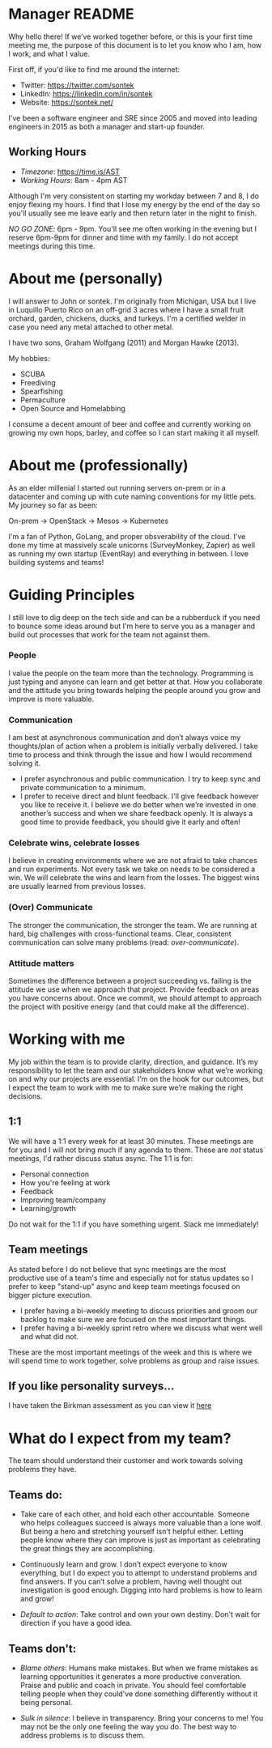 # Manager README
Why hello there! If we’ve worked together before, or this is your first time
meeting me, the purpose of this document is to let you know who I am, how I
work, and what I value.

First off, if you'd like to find me around the internet:

- Twitter: https://twitter.com/sontek
- LinkedIn: https://linkedin.com/in/sontek
- Website: https://sontek.net/

I've been a software engineer and SRE since 2005 and moved into leading engineers
in 2015 as both a manager and start-up founder.

## Working Hours
- *Timezone*: https://time.is/AST
- *Working Hours*: 8am - 4pm AST 

Although I'm very consistent on starting my workday between 7 and 8, I do enjoy
flexing my hours.  I find that I lose my energy by the end of the day so
you'll usually see me leave early and then return later in the night to finish.

*NO GO ZONE*: 6pm - 9pm.  You'll see me often working in the evening but I reserve
6pm-9pm for dinner and time with my family. I do not accept meetings during this
time.


# About me (personally)
I will answer to John or sontek. I'm originally from Michigan, USA but I live in
Luquillo Puerto Rico on an off-grid 3 acres where I have a small fruit orchard,
garden, chickens, ducks, and turkeys.  I'm a certified welder in case you need
any metal attached to other metal.

I have two sons, Graham Wolfgang (2011) and Morgan Hawke (2013).

My hobbies:

- SCUBA
- Freediving
- Spearfishing
- Permaculture
- Open Source and Homelabbing

I consume a decent amount of beer and coffee and currently working on growing
my own hops, barley, and coffee so I can start making it all myself.


# About me (professionally)
As an elder millenial I started out running servers on-prem or in a datacenter
and coming up with cute naming conventions for my little pets. My journey so
far as been:

On-prem -> OpenStack -> Mesos -> Kubernetes

I'm a fan of Python, GoLang, and proper obsverability of the cloud.  I've done
my time at massively scale unicorns (SurveyMonkey, Zapier) as well as running
my own startup (EventRay) and everything in between. I love building systems
and teams!

# Guiding Principles
I still love to dig deep on the tech side and can be a rubberduck if you need
to bounce some ideas around but I'm here to serve you as a manager and build out
processes that work for the team not against them.

### People
I value the people on the team more than the technology.  Programming is just
typing and anyone can learn and get better at that.  How you collaborate and
the attitude you bring towards helping the people around you grow and improve
is more valuable.


### Communication
I am best at asynchronous communication and don’t always voice my thoughts/plan
of action when a problem is initially verbally delivered. I take time to process
and think through the issue and how I would recommend solving it.

- I prefer asynchronous and public communication.  I try to keep sync and
  private communication to a minimum.
- I prefer to receive direct and blunt feedback. I'll give feedback however you
  like to receive it. I believe we do better when we’re invested in one
  another’s success and when we share feedback openly. It is always a good time
  to provide feedback, you should give it early and often!


### Celebrate wins, celebrate losses
I believe in creating environments where we are not afraid to take chances and
run experiments. Not every task we take on needs to be considered a win. We
will celebrate the wins and learn from the losses. The biggest wins are usually
learned from previous losses.

### (Over) Communicate
The stronger the communication, the stronger the team. We are running at hard,
big challenges with cross-functional teams. Clear, consistent communication can
solve many problems (read: *over-communicate*).

### Attitude matters
Sometimes the difference between a project succeeding vs. failing is the
attitude we use when we approach that project. Provide feedback on areas you
have concerns about. Once we commit, we should attempt to approach the project
with positive energy (and that could make all the difference).

# Working with me
My job within the team is to provide clarity, direction, and guidance. It’s my
responsibility to let the team and our stakeholders know what we’re working on
and why our projects are essential. I’m on the hook for our outcomes, but I
expect the team to work with me to make sure we’re making the right decisions.

## 1:1
We will have a 1:1 every week for at least 30 minutes. These meetings are for
you and I will not bring much if any agenda to them. These are *not* status
meetings, I'd rather discuss status async. The 1:1 is for:

- Personal connection
- How you're feeling at work
- Feedback
- Improving team/company
- Learning/growth

Do not wait for the 1:1 if you have something urgent. Slack me immediately!

## Team meetings
As stated before I do not believe that sync meetings are the most productive
use of a team's time and especially not for status updates so I prefer to keep
"stand-up" async and keep team meetings focused on bigger picture execution.

- I prefer having a bi-weekly meeting to discuss priorities and groom our
  backlog to make sure we are focused on the most important things.
- I prefer having a bi-weekly sprint retro where we discuss what went well and
  what did not.

These are the most important meetings of the week and this is where we will
spend time to work together, solve problems as group and raise issues.

## If you like personality surveys...
I have taken the Birkman assessment as you can view it [here](birkman.pdf)

# What do I expect from my team?
The team should understand their customer and work towards solving problems they
have.

## Teams do:
- Take care of each other, and hold each other accountable. Someone who helps
  colleagues succeed is always more valuable than a lone wolf. But being a hero
  and stretching yourself isn't helpful either.  Letting people know where they
  can improve is just as important as celebrating the great things they are
  accomplishing.

- Continuously learn and grow. I don’t expect everyone to know everything, but
  I do expect you to attempt to understand problems and find answers. If you
  can’t solve a problem, having well thought out investigation is good
  enough. Digging into hard problems is how to learn and grow!

- *Default to action*: Take control and own your own destiny. Don't wait for
  direction if you have a good idea.


## Teams don't:

- *Blame others*: Humans make mistakes. But when we frame mistakes as learning
  opportunities it generates a more productive converation. Praise and public
  and coach in private. You should feel comfortable telling people when they
  could've done something differently without it being personal.

- *Sulk in silence*: I believe in transparency.  Bring your concerns to me! You
  may not be the only one feeling the way you do.  The best way to address
  problems is to discuss them.
